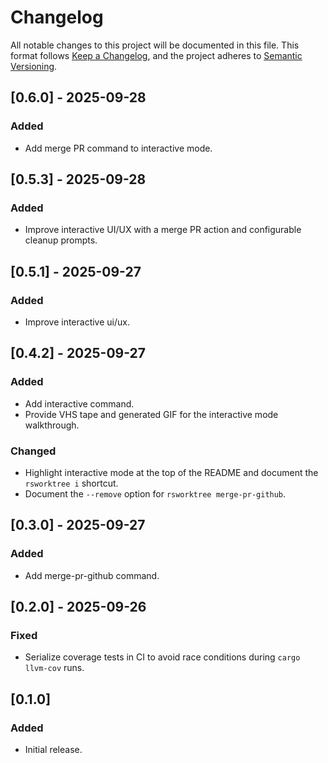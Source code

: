 # Changelog

All notable changes to this project will be documented in this file. This format follows [Keep a Changelog](https://keepachangelog.com/en/1.0.0/), and the project adheres to [Semantic Versioning](https://semver.org/spec/v2.0.0.html).

## [0.6.0] - 2025-09-28

### Added
- Add merge PR command to interactive mode.

## [0.5.3] - 2025-09-28

### Added
- Improve interactive UI/UX with a merge PR action and configurable cleanup prompts.

## [0.5.1] - 2025-09-27

### Added
- Improve interactive ui/ux.

## [0.4.2] - 2025-09-27

### Added
- Add interactive command.
- Provide VHS tape and generated GIF for the interactive mode walkthrough.

### Changed
- Highlight interactive mode at the top of the README and document the `rsworktree i` shortcut.
- Document the `--remove` option for `rsworktree merge-pr-github`.

## [0.3.0] - 2025-09-27

### Added
- Add merge-pr-github command.

## [0.2.0] - 2025-09-26
### Fixed
- Serialize coverage tests in CI to avoid race conditions during `cargo llvm-cov` runs.

## [0.1.0]
### Added
- Initial release.
